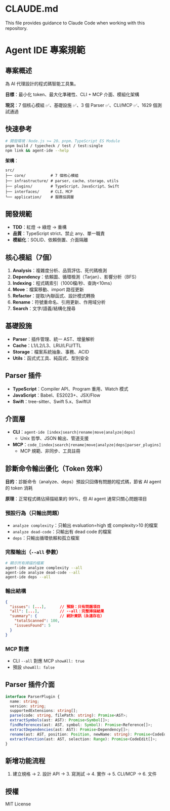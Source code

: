 # CLAUDE.md

This file provides guidance to Claude Code when working with this repository.

# Agent IDE 專案規範

## 專案概述

為 AI 代理設計的程式碼智能工具集。

**目標**：最小化 token、最大化準確性、CLI + MCP 介面、模組化架構

**現況**：7 個核心模組 ✅、基礎設施 ✅、3 個 Parser ✅、CLI/MCP ✅、1629 個測試通過

## 快速參考

```bash
# 開發環境：Node.js >= 20、pnpm、TypeScript ES Module
pnpm build / typecheck / test / test:single
npm link && agent-ide --help
```

**架構**：
```
src/
├── core/           # 7 個核心模組
├── infrastructure/ # parser、cache、storage、utils
├── plugins/        # TypeScript、JavaScript、Swift
├── interfaces/     # CLI、MCP
└── application/    # 服務協調層
```

## 開發規範

- **TDD**：紅燈 → 綠燈 → 重構
- **品質**：TypeScript strict、禁止 any、單一職責
- **模組化**：SOLID、依賴倒置、介面隔離

## 核心模組（7個）

1. **Analysis**：複雜度分析、品質評估、死代碼檢測
2. **Dependency**：依賴圖、循環檢測（Tarjan）、影響分析（BFS）
3. **Indexing**：程式碼索引（1000檔/秒、查詢<10ms）
4. **Move**：檔案移動、import 路徑更新
5. **Refactor**：提取/內聯函式、設計模式轉換
6. **Rename**：符號重命名、引用更新、作用域分析
7. **Search**：文字/語義/結構化搜尋

## 基礎設施

- **Parser**：插件管理、統一 AST、增量解析
- **Cache**：L1/L2/L3、LRU/LFU/TTL
- **Storage**：檔案系統抽象、事務、ACID
- **Utils**：函式式工具、純函式、型別安全

## Parser 插件

- **TypeScript**：Compiler API、Program 重用、Watch 模式
- **JavaScript**：Babel、ES2023+、JSX/Flow
- **Swift**：tree-sitter、Swift 5.x、SwiftUI

## 介面層

- **CLI**：`agent-ide [index|search|rename|move|analyze|deps]`
  - Unix 哲學、JSON 輸出、管道支援
- **MCP**：`code_[index|search|rename|move|analyze|deps|parser_plugins]`
  - MCP 規範、非同步、工具註冊

## 診斷命令輸出優化（Token 效率）

**目的**：診斷命令（analyze、deps）預設只回傳有問題的程式碼，節省 AI agent 的 token 消耗

**原理**：正常程式碼佔掃描結果的 99%，但 AI agent 通常只關心問題項目

### 預設行為（只輸出問題）

- `analyze complexity`：只輸出 evaluation=high 或 complexity>10 的檔案
- `analyze dead-code`：只輸出有 dead code 的檔案
- `deps`：只輸出循環依賴和孤立檔案

### 完整輸出（`--all` 參數）

```bash
# 顯示所有掃描的檔案
agent-ide analyze complexity --all
agent-ide analyze dead-code --all
agent-ide deps --all
```

### 輸出結構

```json
{
  "issues": [...],      // 預設：只有問題項目
  "all": [...],         // --all：完整掃描結果
  "summary": {          // 統計資訊（永遠存在）
    "totalScanned": 100,
    "issuesFound": 5
  }
}
```

### MCP 對應

- CLI `--all` 對應 MCP `showAll: true`
- 預設 `showAll: false`

## Parser 插件介面

```typescript
interface ParserPlugin {
  name: string;
  version: string;
  supportedExtensions: string[];
  parse(code: string, filePath: string): Promise<AST>;
  extractSymbols(ast: AST): Promise<Symbol[]>;
  findReferences(ast: AST, symbol: Symbol): Promise<Reference[]>;
  extractDependencies(ast: AST): Promise<Dependency[]>;
  rename(ast: AST, position: Position, newName: string): Promise<CodeEdit[]>;
  extractFunction(ast: AST, selection: Range): Promise<CodeEdit[]>;
}
```

## 新增功能流程

1. 建立規格 → 2. 設計 API → 3. 寫測試 → 4. 實作 → 5. CLI/MCP → 6. 文件

## 授權

MIT License

